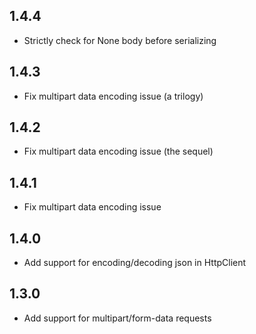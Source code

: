 ##  1.4.4
* Strictly check for None body before serializing

##  1.4.3
* Fix multipart data encoding issue (a trilogy)

##  1.4.2
* Fix multipart data encoding issue (the sequel)

##  1.4.1
* Fix multipart data encoding issue

##  1.4.0
* Add support for encoding/decoding json in HttpClient

##  1.3.0
* Add support for multipart/form-data requests

